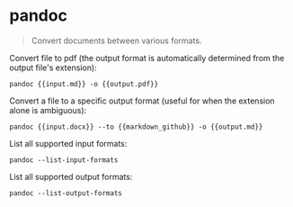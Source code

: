 pandoc
======

> Convert documents between various formats.

Convert file to pdf (the output format is automatically determined from the output file's extension):

    pandoc {{input.md}} -o {{output.pdf}}

Convert a file to a specific output format (useful for when the extension alone is ambiguous):

    pandoc {{input.docx}} --to {{markdown_github}} -o {{output.md}}

List all supported input formats:

    pandoc --list-input-formats

List all supported output formats:

    pandoc --list-output-formats
